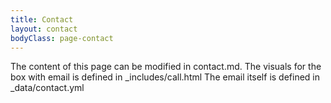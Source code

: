 ```yaml
---
title: Contact
layout: contact
bodyClass: page-contact
---
```


The content of this page can be modified in contact.md. 
The visuals for the box with email is defined in _includes/call.html
The email itself is defined in _data/contact.yml